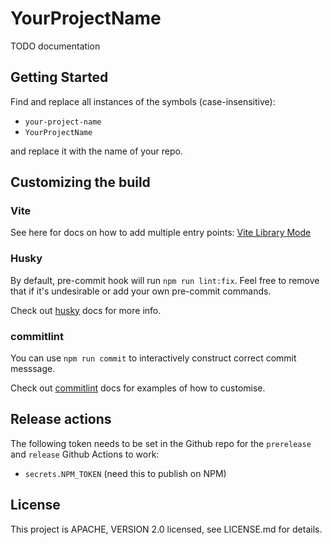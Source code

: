 # YourProjectName

TODO documentation

## Getting Started

Find and replace all instances of the symbols (case-insensitive):

- `your-project-name`
- `YourProjectName`

and replace it with the name of your repo.

## Customizing the build

### Vite

See here for docs on how to add multiple entry points: [Vite Library Mode](https://vitejs.dev/guide/build.html#library-mode)

### Husky

By default, pre-commit hook will run `npm run lint:fix`. Feel free to remove that if it's undesirable or add your own
pre-commit commands.

Check out [husky](https://typicode.github.io/husky) docs for more info.

### commitlint

You can use `npm run commit` to interactively construct correct commit messsage.

Check out [commitlint](https://commitlint.js.org) docs for examples of how to customise.

## Release actions

The following token needs to be set in the Github repo for the `prerelease` and `release` Github Actions to work:

- `secrets.NPM_TOKEN` (need this to publish on NPM)

## License

This project is APACHE, VERSION 2.0 licensed, see LICENSE.md for details.
